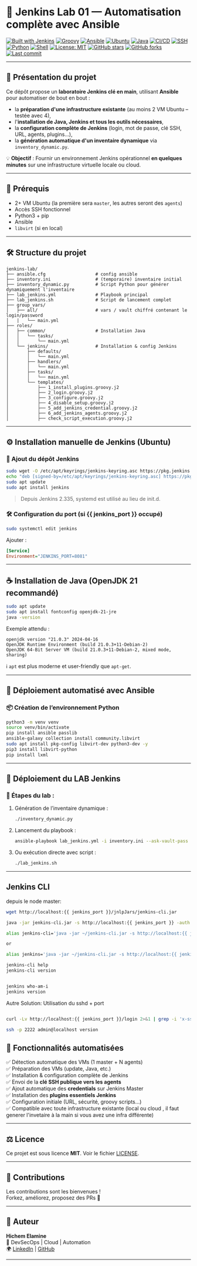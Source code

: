 # 🧪 Jenkins Lab 01 — Automatisation complète avec Ansible

[![Built with Jenkins](https://img.shields.io/badge/Built%20With-Jenkins-blue?logo=jenkins)](https://www.jenkins.io/)
[![Groovy](https://img.shields.io/badge/Script-Groovy-4298B8?logo=apache-groovy)](https://groovy-lang.org/)
[![Ansible](https://img.shields.io/badge/Automation-Ansible-EE0000?logo=ansible)](https://www.ansible.com/)
[![Ubuntu](https://img.shields.io/badge/OS-Ubuntu-E95420?logo=ubuntu)](https://ubuntu.com/)
[![Java](https://img.shields.io/badge/Java-OpenJDK%2021-blue?logo=java)](https://openjdk.org/)
[![CI/CD](https://img.shields.io/badge/CI%2FCD-Automated-007ec6?logo=githubactions)](https://en.wikipedia.org/wiki/CI/CD)
[![SSH](https://img.shields.io/badge/Auth-SSH-2e9fff?logo=openssh)](https://www.openssh.com/)
[![Python](https://img.shields.io/badge/Python-3.10+-3670A0?logo=python)](https://python.org)
[![Shell](https://img.shields.io/badge/Shell-Bash-1f425f.svg?logo=gnubash)](https://www.gnu.org/software/bash/)
[![License: MIT](https://img.shields.io/badge/License-MIT-green.svg)](LICENSE)
[![GitHub stars](https://img.shields.io/github/stars/hichemlamine28/jenkins-lab-01?style=social)](https://github.com/hichemlamine28/jenkins-lab-01/stargazers)
[![GitHub forks](https://img.shields.io/github/forks/hichemlamine28/jenkins-lab-01?style=social)](https://github.com/hichemlamine28/jenkins-lab-01/network)
[![Last commit](https://img.shields.io/github/last-commit/hichemlamine28/jenkins-lab-01)](https://github.com/hichemlamine28/jenkins-lab-01/commits)


---

## 🚀 Présentation du projet

Ce dépôt propose un **laboratoire Jenkins clé en main**, utilisant **Ansible** pour automatiser de bout en bout :

- la **préparation d'une infrastructure existante** (au moins 2 VM Ubuntu – testée avec 4),
- l'**installation de Java, Jenkins et tous les outils nécessaires**,
- la **configuration complète de Jenkins** (login, mot de passe, clé SSH, URL, agents, plugins...),
- la **génération automatique d'un inventaire dynamique** via `inventory_dynamic.py`.

💡 **Objectif** : Fournir un environnement Jenkins opérationnel **en quelques minutes** sur une infrastructure virtuelle locale ou cloud.

---

## 🧱 Prérequis

- 2+ VM Ubuntu (la première sera `master`, les autres seront des `agents`)
- Accès SSH fonctionnel
- Python3 + pip
- Ansible
- `libvirt` (si en local)

---

## 🛠️ Structure du projet

```text
jenkins-lab/
├── ansible.cfg                   # config ansible
├── inventory.ini                 # (temporaire) inventaire initial
├── inventory_dynamic.py          # Script Python pour générer dynamiquement l'inventaire
├── lab_jenkins.yml               # Playbook principal
├── lab_jenkins.sh                # Script de lancement complet
├── group_vars/
│   ├── all/                      # vars / vault chiffré contenant le login/password
│   |   └── main.yml
├── roles/
│   ├── common/                   # Installation Java
│   │   └── tasks/
│   │       └── main.yml
│   └── jenkins/                  # Installation & config Jenkins
│       ├── defaults/
│       │   └── main.yml
│       ├── handlers/
│       │   └── main.yml
│       ├── tasks/
│       │   └── main.yml
│       └── templates/
│           ├── 1_install_plugins.groovy.j2
│           ├── 2_login.groovy.j2
│           ├── 3_configure.groovy.j2
│           ├── 4_disable_setup.groovy.j2
│           ├── 5_add_jenkins_credential.groovy.j2
│           ├── 6_add_jenkins_agents.groovy.j2
│           ├── check_script_execution.groovy.j2
```

---

## ⚙️ Installation manuelle de Jenkins (Ubuntu)

### 🔧 Ajout du dépôt Jenkins

```bash
sudo wget -O /etc/apt/keyrings/jenkins-keyring.asc https://pkg.jenkins.io/debian/jenkins.io-2023.key
echo "deb [signed-by=/etc/apt/keyrings/jenkins-keyring.asc] https://pkg.jenkins.io/debian binary/" | sudo tee /etc/apt/sources.list.d/jenkins.list > /dev/null
sudo apt update
sudo apt install jenkins
```

> Depuis Jenkins 2.335, systemd est utilisé au lieu de init.d.

### 🛠️ Configuration du port (si {{ jenkins_port }} occupé)

```bash
sudo systemctl edit jenkins
```

Ajouter :

```ini
[Service]
Environment="JENKINS_PORT=8081"
```

---

## ☕ Installation de Java (OpenJDK 21 recommandé)

```bash
sudo apt update
sudo apt install fontconfig openjdk-21-jre
java -version
```

Exemple attendu :

```text
openjdk version "21.0.3" 2024-04-16
OpenJDK Runtime Environment (build 21.0.3+11-Debian-2)
OpenJDK 64-Bit Server VM (build 21.0.3+11-Debian-2, mixed mode, sharing)
```

ℹ️ `apt` est plus moderne et user-friendly que `apt-get`.

---

## 🧪 Déploiement automatisé avec Ansible

### 📦 Création de l’environnement Python

```bash
python3 -m venv venv
source venv/bin/activate
pip install ansible passlib
ansible-galaxy collection install community.libvirt
sudo apt install pkg-config libvirt-dev python3-dev -y
pip3 install libvirt-python
pip install lxml

```

---

## 🚀 Déploiement du LAB Jenkins

### 🧰 Étapes du lab :

1. Génération de l’inventaire dynamique :
   ```bash
   ./inventory_dynamic.py
   ```

2. Lancement du playbook :
   ```bash
   ansible-playbook lab_jenkins.yml -i inventory.ini --ask-vault-pass
   ```

3. Ou exécution directe avec script :
   ```bash
   ./lab_jenkins.sh
   ```

---

## Jenkins CLI

depuis le node master:

```bash
wget http://localhost:{{ jenkins_port }}/jnlpJars/jenkins-cli.jar

java -jar jenkins-cli.jar -s http://localhost:{{ jenkins_port }} -auth admin:password version

alias jenkins-cli='java -jar ~/jenkins-cli.jar -s http://localhost:{{ jenkins_port }} -auth admin:password'

or 

alias jenkins='java -jar ~/jenkins-cli.jar -s http://localhost:{{ jenkins_port }} -auth admin:password'

jenkins-cli help  
jenkins-cli version  


jenkins who-am-i
jenkins version
```

Autre Solution: Utilisation du sshd + port



```bash

curl -Lv http://localhost:{{ jenkins_port }}/login 2>&1 | grep -i 'x-ssh-endpoint'

ssh -p 2222 admin@localhost version

```



## 🧩 Fonctionnalités automatisées

✅ Détection automatique des VMs (1 master + N agents)  
✅ Préparation des VMs (update, Java, etc.)  
✅ Installation & configuration complète de Jenkins  
✅ Envoi de la **clé SSH publique vers les agents**  
✅ Ajout automatique des **credentials** sur Jenkins Master  
✅ Installation des **plugins essentiels Jenkins**  
✅ Configuration initiale (URL, sécurité, groovy scripts...)  
✅ Compatible avec toute infrastructure existante (local ou cloud , il faut generer l'invetaire à la main si vous avez une infra différente)

---

## ⚖️ Licence

Ce projet est sous licence **MIT**. Voir le fichier [LICENSE](./LICENSE).

---

## 🤝 Contributions

Les contributions sont les bienvenues !  
Forkez, améliorez, proposez des PRs 🙏

---

## 👤 Auteur

**Hichem Elamine**  
💼 DevSecOps | Cloud | Automation  
🌍 [LinkedIn](https://www.linkedin.com/in/hichemlamine/) | [GitHub](https://github.com/hichemlamine28)

---
